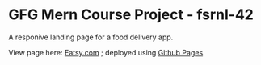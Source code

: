 # GFG Mern Course Project - fsrnl-42
 
A responive landing page for a food delivery app.

View page here: [Eatsy.com](https://vinay-jose.github.io/gfg-mern-course-project/) ; deployed using [Github Pages](https://pages.github.com/).
